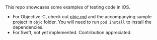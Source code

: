 This repo showcases some examples of testing code in iOS. 

- For Objective-C, check out [objc.md](https://github.com/nicnocquee/practical-ios-testing/blob/master/objc.md) and the accompanying sample project in `objc` folder. You will need to run `pod install` to install the dependencies.
- For Swift, not yet implemented. Contribution appreciated.